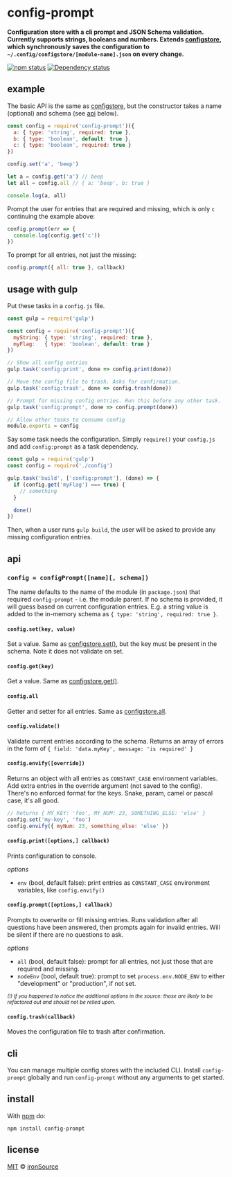 # config-prompt

**Configuration store with a cli prompt and JSON Schema validation. Currently supports strings, booleans and numbers. Extends [configstore](https://github.com/yeoman/configstore), which synchronously saves the configuration to `~/.config/configstore/[module-name].json` on every change.**

[![npm status](http://img.shields.io/npm/v/config-prompt.svg?style=flat-square)](https://www.npmjs.org/package/config-prompt) [![Dependency status](https://img.shields.io/david/ironsource/node-config-prompt.svg?style=flat-square)](https://david-dm.org/ironsource/node-config-prompt)

## example

The basic API is the same as [configstore](https://github.com/yeoman/configstore), but the constructor takes a name (optional) and schema (see [api](#api) below).

```js
const config = require('config-prompt')({
  a: { type: 'string', required: true },
  b: { type: 'boolean', default: true },
  c: { type: 'boolean', required: true }
})

config.set('a', 'beep')

let a = config.get('a') // beep
let all = config.all // { a: 'beep', b: true }

console.log(a, all)
```

Prompt the user for entries that are required and missing, which is only `c` continuing the example above:

```js
config.prompt(err => {
  console.log(config.get('c'))
})
```

To prompt for all entries, not just the missing:

```js
config.prompt({ all: true }, callback)
```

## usage with gulp

Put these tasks in a `config.js` file.

```js
const gulp = require('gulp')

const config = require('config-prompt')({
  myString: { type: 'string', required: true },
  myFlag:   { type: 'boolean', default: true }
})

// Show all config entries
gulp.task('config:print', done => config.print(done))

// Move the config file to trash. Asks for confirmation.
gulp.task('config:trash', done => config.trash(done))

// Prompt for missing config entries. Run this before any other task.
gulp.task('config:prompt', done => config.prompt(done))

// Allow other tasks to consume config
module.exports = config
```

Say some task needs the configuration. Simply `require()` your `config.js` and add `config:prompt` as a task dependency.

```js
const gulp = require('gulp')
const config = require('./config')

gulp.task('build', ['config:prompt'], (done) => {
  if (config.get('myFlag') === true) {
    // something
  }

  done()
})
```

Then, when a user runs `gulp build`, the user will be asked to provide any missing configuration entries.

## api

### `config = configPrompt([name][, schema])`

The name defaults to the name of the module (in `package.json`) that required `config-prompt` - i.e. the module parent. If no schema is provided, it will guess based on current configuration entries. E.g. a string value is added to the in-memory schema as `{ type: 'string', required: true }`.

#### `config.set(key, value)`

Set a value. Same as [configstore.set()](https://github.com/yeoman/configstore), but the key must be present in the schema. Note it does not validate on set.

#### `config.get(key)`

Get a value. Same as [configstore.get()](https://github.com/yeoman/configstore).

#### `config.all`

Getter and setter for all entries. Same as [configstore.all](https://github.com/yeoman/configstore).

#### `config.validate()`

Validate current entries according to the schema. Returns an array of errors in the form of `{ field: 'data.myKey', message: 'is required' }`

#### `config.envify([override])`

Returns an object with all entries as `CONSTANT_CASE` environment variables. Add extra entries in the override argument (not saved to the config). There's no enforced format for the keys. Snake, param, camel or pascal case, it's all good.

```js
// Returns { MY_KEY: 'foo', MY_NUM: 23, SOMETHING_ELSE: 'else' }
config.set('my-key', 'foo')
config.envify({ myNum: 23, something_else: 'else' })
```

#### `config.print([options,] callback)`

Prints configuration to console.

*options*

- `env` (bool, default false): print entries as `CONSTANT_CASE` environment variables, like `config.envify()`

#### `config.prompt([options,] callback)`

Prompts to overwrite or fill missing entries. Runs validation after all questions have been answered, then prompts again for invalid entries. Will be
silent if there are no questions to ask.

*options*

- `all` (bool, default false): prompt for all entries, not just those that are required and missing.
- `nodeEnv` (bool, default true): prompt to set `process.env.NODE_ENV` to either "development" or "production", if not set.

*<small>(!) If you happened to notice the additional options in the source: those are likely to be refactored out and should not be relied upon.</small>*

#### `config.trash(callback)`

Moves the configuration file to trash after confirmation.

## cli

You can manage multiple config stores with the included CLI. Install `config-prompt` globally and run `config-prompt` without any arguments to get started.

## install

With [npm](https://npmjs.org) do:

```
npm install config-prompt
```

## license

[MIT](http://opensource.org/licenses/MIT) © [ironSource](http://www.ironsrc.com/)
